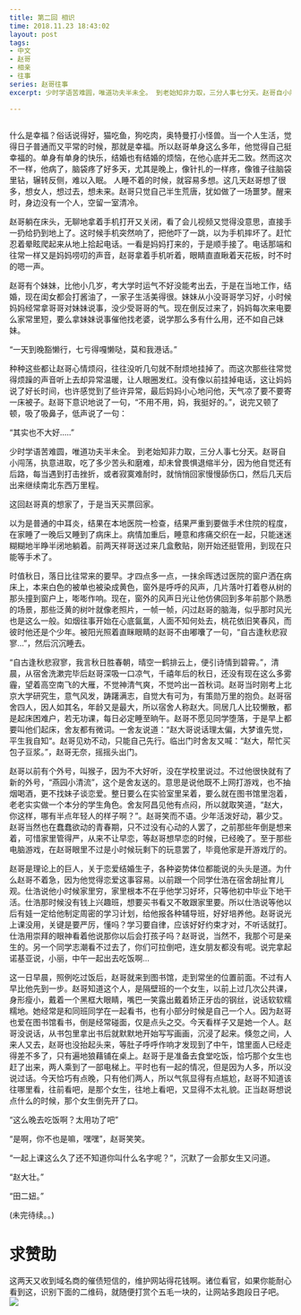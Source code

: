 ```yaml
---
title: 第二回 相识
time: 2018.11.23 18:43:02
layout: post
tags:
- 中文
- 赵哥
- 相亲
- 往事
series: 赵哥往事
excerpt: 少时学语苦难圆，唯道功夫半未全。 到老始知非力取，三分人事七分天。赵哥自小闯荡，执意进取，吃了多少苦头和磨难，却未曾畏惧退缩半分，因为他自觉还有后路，每当遇到打击挫折，或者寂寞难耐时，就悄悄回家慢慢舔伤口，然后几天后出来继续南北东西万里程。

---
```

<div style='margin:0 auto;width:0px;height:0px;overflow:hidden;'>
<img src="http://blog.zhangweixiang.com/img/post/2018-10-23-levi-old-things/levi.jpg" title="微信分享缩略图" width='700'>
</div>

什么是幸福？俗话说得好，猫吃鱼，狗吃肉，奥特曼打小怪兽。当一个人生活，觉得日子普通而又平常的时候，那就是幸福。所以赵哥单身这么多年，他觉得自己挺幸福的。单身有单身的快乐，结婚也有结婚的烦恼，在他心底并无二致。然而这次不一样，他病了，脑袋疼了好多天，尤其是晚上，像针扎的一样疼，像锥子往脑袋里钻，辗转反侧，难以入眠。 人睡不着的时候，就容易多想。这几天赵哥想了很多，想女人，想过去，想未来。赵哥只觉自己半生荒唐，犹如做了一场噩梦。醒来时，身边没有一个人，空留一室清冷。

赵哥躺在床头，无聊地拿着手机打开又关闭，看了会儿视频又觉得没意思，直接手一扔给扔到地上了。这时候手机突然响了，把他吓了一跳，以为手机摔坏了。赶忙忍着晕眩爬起来从地上拾起电话。一看是妈妈打来的，于是顺手接了。电话那端和往常一样又是妈妈唠叨的声音，赵哥拿着手机听着，眼睛直直瞅着天花板，时不时的嗯一声。

赵哥有个妹妹，比他小几岁，考大学时运气不好没能考出去，于是在当地工作，结婚，现在闺女都会打酱油了，一家子生活美得很。妹妹从小没哥哥学习好，小时候妈妈经常拿哥哥对妹妹说事，没少受哥哥的气。现在倒反过来了，妈妈每次来电要么家常里短，要么拿妹妹说事催他找老婆，说学那么多有什么用，还不如自己妹妹。

“一天到晚豁懒行，七亏得嘎懒哒，莫和我港话。”

种种这些都让赵哥心情烦闷，往往没听几句就不耐烦地挂掉了。而这次那些往常觉得烦躁的声音听上去却异常温暖，让人眼圈发红。没有像以前挂掉电话，这让妈妈说了好长时间，也许感觉到了些许异常，最后妈妈小心地问他，天气凉了要不要寄一床被子。赵哥下意识地说了一句，“不用不用，妈，我挺好的。”，说完又顿了顿，吸了吸鼻子，低声说了一句：

“其实也不大好.....”

少时学语苦难圆，唯道功夫半未全。 到老始知非力取，三分人事七分天。赵哥自小闯荡，执意进取，吃了多少苦头和磨难，却未曾畏惧退缩半分，因为他自觉还有后路，每当遇到打击挫折，或者寂寞难耐时，就悄悄回家慢慢舔伤口，然后几天后出来继续南北东西万里程。

这回赵哥真的想家了，于是当天买票回家。

以为是普通的中耳炎，结果在本地医院一检查，结果严重到要做手术住院的程度，在家睡了一晚后又睡到了病床上。病情加重后，睡意和疼痛交织在一起，只能迷迷糊糊地半睁半闭地躺着。前两天祥哥送过来几盒敷贴，刚开始还挺管用，到现在只能等手术了。

时值秋日，落日比往常来的要早。才四点多一点，一抹余晖透过医院的窗户洒在病床上，本来白色的被单也被染成黄色，窗外是呼呼的风声，几片落叶打着卷从树的那头撞到窗户上，嘭嘭作响。现在，窗外的风声日光让他仿佛回到多年前那个熟悉的场景，那些泛黄的树叶就像老照片，一帧一帧，闪过赵哥的脑海，似乎那时风光也是这么一般。如烟往事开始在心底氤氲，人面不知何处去，桃花依旧笑春风，而彼时他还是个少年。被阳光照着直眯眼睛的赵哥不由嘟囔了一句，“自古逢秋悲寂寥...”，然后沉沉睡去。

“自古逢秋悲寂寥，我言秋日胜春朝，晴空一鹤排云上，便引诗情到碧霄。”，清晨，从宿舍洗漱完毕后赵哥深吸一口凉气，千禧年后的秋日，还没有现在这么多雾霾，望着高空南飞的大雁，不觉神清气爽，不觉吟出一首秋词。赵哥当时刚考上北京大学研究生，意气风发，踌躇满志，自觉大有可为，有策勋万里的抱负。赵哥宿舍四人，因人如其名，年龄又是最大，所以宿舍人称赵大。同居几人比较懒散，都是起床困难户，若无功课，每日必定睡至晌午。赵哥不愿见同学堕落，于是早上都要叫他们起床，舍友都有微词。一舍友说道：“赵大哥说话理太偏，大梦谁先觉，平生我自知“。赵哥见劝不动，只能自己先行。临出门时舍友又喊：“赵大，帮忙买包子豆浆。”，赵哥无奈，摇摇头出门。

赵哥以前有个外号，叫猴子，因为不大好听，没在学校里说过。不过他很快就有了新的外号，“燕园小清流”，这个是舍友送的。意思是说他既不上网打游戏，也不抽烟喝酒，更不找妹子谈恋爱。整日要么在实验室里呆着，要么就在图书馆里泡着，老老实实做一个本分的学生角色。舍友阿昌见他有点闷，所以就取笑道，“赵大，你这样，哪有半点年轻人的样子啊？”。赵哥笑而不语。少年活泼好动，慕少艾。赵哥当然也在蠢蠢欲动的青春期，只不过没有心动的人罢了，之前那些年倒是想来着，可惜家里管得严，从来不让早恋，等赵哥想早恋的时候，已经晚了。至于那些电脑游戏，在赵哥眼里不过是小时候玩剩下的玩意罢了，毕竟他家是开游戏厅的。

赵哥是理论上的巨人，关于恋爱结婚生子，各种姿势体位都能说的头头是道。为什么赵哥不着急，因为他觉得恋爱这事容易。以前跟一个同学仕浩在宿舍胡扯育儿观。仕浩说他小时候家里穷，家里根本不在乎他学习好坏，只等他初中毕业下地干活。仕浩那时候没有钱上兴趣班，想要买书看又不敢跟家里要。所以仕浩说等他以后有娃一定给他制定周密的学习计划，给他报各种辅导班，好好培养他。赵哥说光上课没用，关键是要严厉，懂吗？学习要自律，应该好好约束才对，不听话就打。仕浩用崇拜的眼神看着他说那你以后会打孩子吗？赵哥说，当然不，我那个可是亲生的。另一个同学志潮看不过去了，你们可拉倒吧，连女朋友都没有呢。说完拿起诺基亚说，小丽，中午一起出去吃饭啊...

这一日早晨，照例吃过饭后，赵哥就来到图书馆，走到常坐的位置前面。不过有人早比他先到一步。赵哥知道这个人，是隔壁班的一个女生，以前上过几次公共课，身形瘦小，戴着一个黑框大眼睛，嘴巴一笑露出戴着矫正牙齿的钢丝，说话软软糯糯地。她经常是和同班同学在一起看书，也有小部分时候是自己一个人。因为赵哥也爱在图书馆看书，倒是经常碰面，仅是点头之交。今天看样子又是她一个人。赵哥没说话，从书包里拿出书后就默默地开始写写画画，沉浸了起来。倏忽之间，人来人又去，赵哥也没抬起头来，等肚子呼呼作响才发现到了中午，馆里面人已经走得差不多了，只有遍地狼藉铺在桌上。赵哥于是准备去食堂吃饭，恰巧那个女生也赶了出来，两人乘到了一部电梯上。平时也有一起的情况，但是因为人多，所以没说过话。今天恰巧有点晚，只有他们两人，所以气氛显得有点尴尬，赵哥不知道该往哪里看，往前看吧，是那个女生，往地上看吧，又显得不太礼貌。正当赵哥想说点什么的时候，那个女生倒先开了口。

“这么晚去吃饭啊？太用功了吧”

“是啊，你不也是嘛，嘿嘿”，赵哥笑笑。

“一起上课这么久了还不知道你叫什么名字呢？”，沉默了一会那女生又问道。

“赵大壮。”

“田二妞。”

(未完待续。。)

# 求赞助

这两天又收到域名商的催债短信的，维护网站得花钱啊。诸位看官，如果你能耐心看到这，识别下面的二维码，就随便打赏个五毛一块的，让网站多跑段日子吧。
<img class="book-img" src="{{ site.loadingImg }}" data-src="http://blog.zhangweixiang.com/img/mm_facetoface_collect_qrcode_1455414545364.png" />




